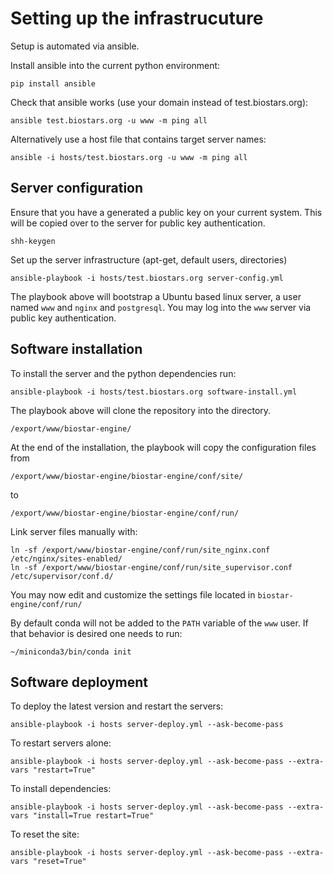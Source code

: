 # Setting up the infrastrucuture

Setup is automated via ansible.

Install ansible into the current python environment:

    pip install ansible

Check that ansible works (use your domain instead of test.biostars.org):

    ansible test.biostars.org -u www -m ping all

Alternatively use a host file that contains target server names:

    ansible -i hosts/test.biostars.org -u www -m ping all

## Server configuration

Ensure that you have a generated a public key on your current system. This will be copied over
to the server for public key authentication.

    shh-keygen

Set up the server infrastructure (apt-get, default users, directories)

    ansible-playbook -i hosts/test.biostars.org server-config.yml

The playbook above will bootstrap a Ubuntu based linux server, a user named `www` and
`nginx` and `postgresql`. You may log into the `www` server via public key authentication.

## Software installation

To install the server and the python dependencies run:

    ansible-playbook -i hosts/test.biostars.org software-install.yml

The playbook above will clone the repository into the directory.

    /export/www/biostar-engine/

At the end of the installation, the playbook will copy the configuration files from

    /export/www/biostar-engine/biostar-engine/conf/site/

to

    /export/www/biostar-engine/biostar-engine/conf/run/

Link server files manually with:

    ln -sf /export/www/biostar-engine/conf/run/site_nginx.conf /etc/nginx/sites-enabled/
    ln -sf /export/www/biostar-engine/conf/run/site_supervisor.conf /etc/supervisor/conf.d/

You may now edit and customize the settings file located in `biostar-engine/conf/run/`

By default conda will not be added to the `PATH` variable of the `www` user. If that behavior is desired one needs to run:

    ~/miniconda3/bin/conda init

## Software deployment

To deploy the latest version and restart the servers:

    ansible-playbook -i hosts server-deploy.yml --ask-become-pass

To restart servers alone:

    ansible-playbook -i hosts server-deploy.yml --ask-become-pass --extra-vars "restart=True"


To install dependencies:

    ansible-playbook -i hosts server-deploy.yml --ask-become-pass --extra-vars "install=True restart=True"

To reset the site:

    ansible-playbook -i hosts server-deploy.yml --ask-become-pass --extra-vars "reset=True"

